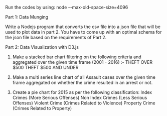 Run the codes by using: node --max-old-space-size=4096 <file name>


Part 1: Data Munging

Write a Nodejs program that converts the csv file into a json file that will be used to plot data in part 2. You have to come up with an optimal schema for the json file based on the requirements of Part 2.

Part 2: Data Visualization with D3.js

1. Make a stacked bar chart filtering on the following criteria and aggregated over the given time frame (2001 - 2016) :-
THEFT OVER $500
THEFT $500 AND UNDER

2.   Make a multi series line chart of all Assault cases over the given time frame aggregated    on whether the crime resulted in an arrest or not.

3.  Create a pie chart for 2015 as per the following classification:
Index Crimes (More Serious Offenses)
Non Index Crimes (Less Serious Offenses)
Violent Crime (Crimes Related to Violence)
Property Crime (Crimes Related to Property)
